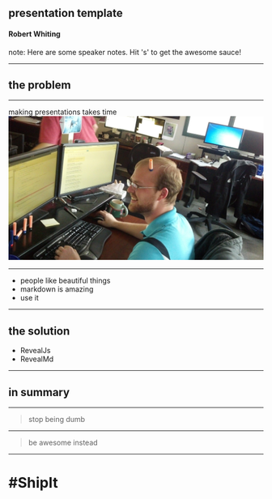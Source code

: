 <!-- .slide: data-background="./images/background.jpg" -->
## presentation template
#### Robert Whiting

note:
Here are some speaker notes. Hit 's' to get the awesome sauce!

---

## the problem

----

making presentations takes time
![image here](./images/under_fire.jpg)
<!-- .element height="500px" .element style="border: 0; background: None; box-shadow: None" -->

----

- people like beautiful things
- markdown is amazing
- use it

---

## the solution

- RevealJs
- RevealMd

---

## in summary

----

> stop being dumb

----

> be awesome instead

---

# #ShipIt
